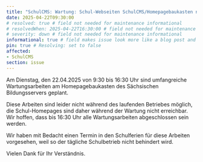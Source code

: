 ```yaml
---
title: "SchulCMS: Wartung: Schul-Webseiten SchulCMS/Homepagebaukasten nicht erreichbar (22.04.2025)"
date: 2025-04-22T09:30:00
# resolved: true # field not needed for maintenance informational
# resolvedWhen: 2025-04-22T16:30:00 # field not needed for maintenance informational
# severity: down # field not needed for maintenance informational
informational: true # field makes issue look more like a blog post and removes any references to downtime length
pin: true # Resolving: set to false
affected:
- SchulCMS
section: issue
---
```


Am Dienstag, den 22.04.2025 von 9:30 bis 16:30 Uhr sind umfangreiche Wartungsarbeiten am Homepagebaukasten des Sächsischen Bildungsservers geplant.

Diese Arbeiten sind leider nicht während des laufenden Betriebes möglich, die Schul-Homepages sind daher während der Wartung nicht erreichbar. Wir hoffen, dass bis 16:30 Uhr alle Wartungsarbeiten abgeschlossen sein werden.

Wir haben mit Bedacht einen Termin in den Schulferien für diese Arbeiten vorgesehen, weil so der tägliche Schulbetrieb nicht behindert wird.

Vielen Dank für Ihr Verständnis.